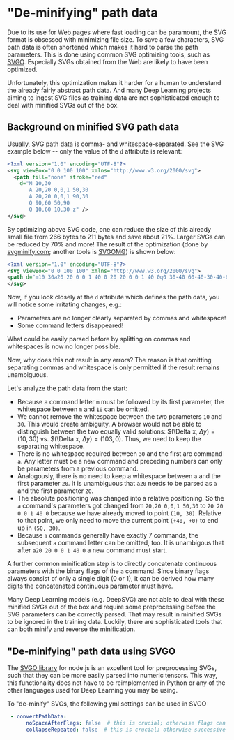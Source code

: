 # "De-minifying" path data

Due to its use for Web pages where fast loading can be paramount, the SVG format is obsessed with minimizing file size. To save a few characters, SVG path data is often shortened which makes it hard to parse the path parameters. This is done using common SVG optimizing tools, such as [SVGO](https://github.com/svg/svgo). Especially SVGs obtained from the Web are likely to have been optimized.

Unfortunately, this optimization makes it harder for a human to understand the already fairly abstract path data. And many Deep Learning projects aiming to ingest SVG files as training data are not sophisticated enough to deal with minified SVGs out of the box.

## Background on minified SVG path data

Usually, SVG path data is comma- and whitespace-separated. See the SVG example below -- only the value of the `d` attribute is relevant:

```XML
<?xml version="1.0" encoding="UTF-8"?>
<svg viewBox="0 0 100 100" xmlns="http://www.w3.org/2000/svg">
  <path fill="none" stroke="red"
    d="M 10,30
       A 20,20 0,0,1 50,30
       A 20,20 0,0,1 90,30
       Q 90,60 50,90
       Q 10,60 10,30 z" />
</svg>

```

By optimizing above SVG code, one can reduce the size of this already small file from 266 bytes to 211 bytes and save about 21%. Larger SVGs can be reduced by 70% and more! The result of the optimization (done by [svgminify.com](https://www.svgminify.com/); another tools is [SVGOMG](https://jakearchibald.github.io/svgomg/)) is shown below:

```XML
<?xml version="1.0" encoding="UTF-8"?>
<svg viewBox="0 0 100 100" xmlns="http://www.w3.org/2000/svg">
<path d="m10 30a20 20 0 0 1 40 0 20 20 0 0 1 40 0q0 30-40 60-40-30-40-60z" fill="none" stroke="red"/>
</svg>
```

Now, if you look closely at the `d` attribute which defines the path data, you will notice some irritating changes, e.g.:
* Parameters are no longer clearly separated by commas and whitespace!
* Some command letters disappeared!

What could be easily parsed before by splitting on commas and whitespaces is now no longer possible.

Now, why does this not result in any errors?
The reason is that omitting separating commas and whitespace is only permitted if the result remains unambiguous.

Let's analyze the path data from the start:

* Because a command letter `m` must be followed by its first parameter, the whitespace between `m` and `10` can be omitted.
* We cannot remove the whitespace between the two parameters `10` and `30`. This would create ambiguity. A browser would not be able to distinguish between the two equally valid solutions: $(\Delta x, $\Delta y) = (10, 30)$ vs. $(\Delta x, $\Delta y) = (103, 0)$. Thus, we need to keep the separating whitespace.
* There is no whitespace required between `30` and the first arc command `a`. Any letter must be a new command and preceding numbers can only be parameters from a previous command.
* Analogously, there is no need to keep a whitespace between `a` and the first parameter `20`. It is unambiguous that `a20` needs to be parsed as `a` and the first parameter `20`.
* The absolute positioning was changed into a relative positioning. So the `a` command's parameters got changed from `20,20 0,0,1 50,30` to `20 20 0 0 1 40 0` because we have already moved to point `(10, 30)`. Relative to that point, we only need to move the current point `(+40, +0)` to end up in `(50, 30)`.
* Because `a` commands generally have exactly 7 commands, the subsequent `a` command letter can be omitted, too. It is unambigous that after `a20 20 0 0 1 40 0` a new command must start.


A further common minification step is to directly concatenate continuous parameters with the binary flags of the `a` command. Since binary flags always consist of only a single digit (0 or 1), it can be derived how many digits the concatenated continuous parameter must have.

Many Deep Learning models (e.g. DeepSVG) are not able to deal with these minified SVGs out of the box and require some preprocessing before the SVG parameters can be correctly parsed. That may result in minified SVGs to be ignored in the training data. Luckily, there are sophisticated tools that can both minify and reverse the minification.


## "De-minifying" path data using SVGO

The [SVGO library](https://github.com/svg/svgo) for node.js is an excellent tool for preprocessing SVGs, such that they can be more easily parsed into numeric tensors. This way, this functionality does not have to be reimplemented in Python or any of the other languages used for Deep Learning you may be using.

To "de-minify" SVGs, the following yml settings can be used in SVGO

```yml
 - convertPathData:
      noSpaceAfterFlags: false  # this is crucial; otherwise flags can be merged with numbers and it gets hard to parse
      collapseRepeated: false  # this is crucial; otherwise successive arcs (a / A commands) get merged into one long arc command
```